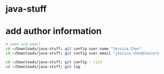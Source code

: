 # java-stuff

# add author information

```bash
# name and email
cd ~/Downloads/java-stuff; git config user.name "Jessica Chen"
cd ~/Downloads/java-stuff; git config user.email "jessica.chen@leocorn.com"

cd ~/Downloads/java-stuff; git config --list
cd ~/Downloads/java-stuff; git log 
```
